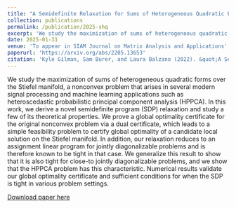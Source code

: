 ```yaml
---
title: "A Semidefinite Relaxation for Sums of Heterogeneous Quadratic Forms on the Stiefel Manifold"
collection: publications
permalink: /publication/2025-shq
excerpt: 'We study the maximization of sums of heterogeneous quadratic functions over the Stiefel manifold, a nonconvex problem that arises in several modern signal processing and machine learning applications such as heteroscedastic probabilistic principal component analysis (HPPCA).'
date: 2025-01-31
venue: 'To appear in SIAM Journal on Matrix Analysis and Applications'
paperurl: 'https://arxiv.org/abs/2205.13653'
citation: 'Kyle Gilman, Sam Burer, and Laura Balzano (2022). &quot;A Semidefinite Relaxation for Sums of Heterogeneous Quadratic Forms on the Stiefel Manifold.&quot; <i>arXiv preprint arXiv:2205.13653</i>.'
---
```

We study the maximization of sums of heterogeneous quadratic forms over the Stiefel manifold, a nonconvex problem that arises in several modern signal processing and machine learning applications such as heteroscedastic probabilistic principal component analysis (HPPCA). In this work, we derive a novel semidefinite program (SDP) relaxation and study a few of its theoretical properties. We prove a global optimality certificate for the original nonconvex problem via a dual certificate, which leads to a simple feasibility problem to certify global optimality of a candidate local solution on the Stiefel manifold. In addition, our relaxation reduces to an assignment linear program for jointly diagonalizable problems and is therefore known to be tight in that case. We generalize this result to show that it is also tight for close-to jointly diagonalizable problems, and we show that the HPPCA problem has this characteristic. Numerical results validate our global optimality certificate and sufficient conditions for when the SDP is tight in various problem settings.

[Download paper here](https://arxiv.org/abs/2205.13653)

